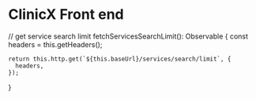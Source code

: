 # ClinicX Front end



 // get service search limit
  fetchServicesSearchLimit(): Observable<any> {
    const headers = this.getHeaders();

    return this.http.get(`${this.baseUrl}/services/search/limit`, {
      headers,
    });
  }

